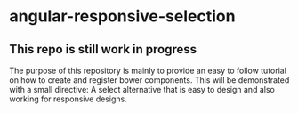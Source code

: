 # angular-responsive-selection

## This repo is still work in progress

The purpose of this repository is mainly to provide an easy to follow tutorial on how to create and register bower components. This will be demonstrated with a small directive: A select alternative that is easy to design and also working for responsive designs.
